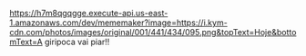 https://h7m8qgqgge.execute-api.us-east-1.amazonaws.com/dev/mememaker?image=https://i.kym-cdn.com/photos/images/original/001/441/434/095.png&topText=Hoje&bottomText=A giripoca vai piar!!
